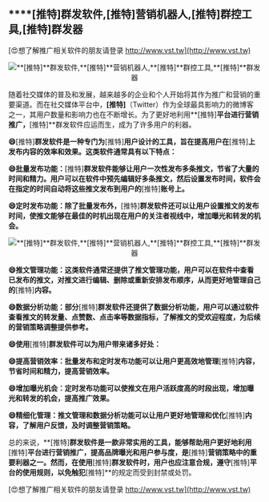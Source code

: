 ## ****[推特]**群发软件,**[推特]**营销机器人,**[推特]**群控工具,**[推特]**群发器**

[😍想了解推广相关软件的朋友请登录 http://www.vst.tw](http://www.vst.tw)

 <center><img src="https://vst.tw/MP4/tuiguang/png/2.png" alt="**[推特]**群发软件,**[推特]**营销机器人,**[推特]**群控工具,**[推特]**群发器"></center>

随着社交媒体的普及和发展，越来越多的企业和个人开始将其作为推广和营销的重要渠道。而在社交媒体平台中，**[推特]**（Twitter）作为全球最具影响力的微博客之一，其用户数量和影响力也在不断增长。为了更好地利用**[推特]**平台进行营销推广，**[推特]**群发软件应运而生，成为了许多用户的利器。

**😄**[推特]**群发软件是一种专门为**[推特]**用户设计的工具，旨在提高用户在**[推特]**上发布内容的效率和效果。这类软件通常具有以下特点：**

**😄批量发布功能：**[推特]**群发软件能够让用户一次性发布多条推文，节省了大量的时间和精力。用户可以在软件中预先编辑好多条推文，然后设置发布时间，软件会在指定的时间自动将这些推文发布到用户的**[推特]**账号上。**

**😄定时发布功能：除了批量发布外，**[推特]**群发软件还可以让用户设置推文的发布时间，使推文能够在最佳的时机出现在用户的关注者视线中，增加曝光和转发的机会。**

 <center><img src="https://vst.tw/MP4/tuiguang/png/8.png" alt="**[推特]**群发软件,**[推特]**营销机器人,**[推特]**群控工具,**[推特]**群发器"></center>

**😄推文管理功能：这类软件通常还提供了推文管理功能，用户可以在软件中查看已发布的推文，对推文进行编辑、删除或重新安排发布顺序，从而更好地管理自己的**[推特]**内容。**

**😄数据分析功能：部分**[推特]**群发软件还提供了数据分析功能，用户可以通过软件查看推文的转发量、点赞数、点击率等数据指标，了解推文的受欢迎程度，为后续的营销策略调整提供参考。**

**😄使用**[推特]**群发软件可以为用户带来诸多好处：**

**😄提高营销效率：批量发布和定时发布功能可以让用户更高效地管理**[推特]**内容，节省时间和精力，提高营销效率。**

**😄增加曝光机会：定时发布功能可以使推文在用户活跃度高的时段出现，增加曝光和转发的机会，提高推广效果。**

**😄精细化管理：推文管理和数据分析功能可以让用户更好地管理和优化**[推特]**内容，了解用户反馈，及时调整营销策略。**

总的来说，**[推特]**群发软件是一款非常实用的工具，能够帮助用户更好地利用**[推特]**平台进行营销推广，提高品牌曝光和用户参与度，是**[推特]**营销策略中的重要利器之一。然而，在使用**[推特]**群发软件时，用户也应注意合规，遵守**[推特]**平台的使用规则，以免触犯**[推特]**的规定而受到封禁或处罚。

[😍想了解推广相关软件的朋友请登录 http://www.vst.tw](http://www.vst.tw)



